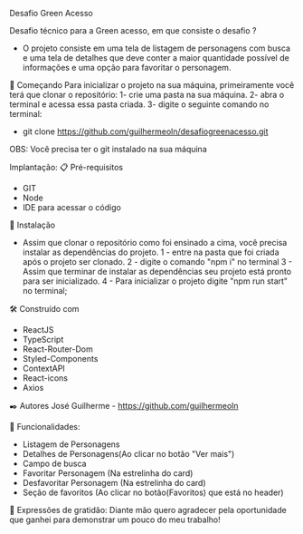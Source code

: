 Desafio Green Acesso

Desafio técnico para a Green acesso, em que consiste o desafio ?

- O projeto consiste em uma tela de listagem de personagens com busca e uma tela de detalhes que deve conter a maior quantidade possível de informações e uma opção para favoritar o personagem.

🚀 Começando
Para inicializar o projeto na sua máquina, primeiramente você terá que clonar o repositório:
1- crie uma pasta na sua máquina.
2- abra o terminal e acessa essa pasta criada.
3- digite o seguinte comando no terminal:

- git clone https://github.com/guilhermeoln/desafiogreenacesso.git

OBS: Você precisa ter o git instalado na sua máquina

Implantação:
📋 Pré-requisitos

- GIT
- Node
- IDE para acessar o código

🔧 Instalação

- Assim que clonar o repositório como foi ensinado a cima, você precisa instalar as dependências do projeto.
  1 - entre na pasta que foi criada após o projeto ser clonado.
  2 - digite o comando "npm i" no terminal
  3 - Assim que terminar de instalar as dependências seu projeto está pronto para ser inicializado.
  4 - Para inicializar o projeto digite "npm run start" no terminal;

🛠️ Construído com

- ReactJS
- TypeScript
- React-Router-Dom
- Styled-Components
- ContextAPI
- React-icons
- Axios

✒️ Autores
José Guilherme - https://github.com/guilhermeoln

🔧 Funcionalidades:

- Listagem de Personagens
- Detalhes de Personagens(Ao clicar no botão "Ver mais")
- Campo de busca
- Favoritar Personagem (Na estrelinha do card)
- Desfavoritar Personagem (Na estrelinha do card)
- Seção de favoritos (Ao clicar no botão(Favoritos) que está no header)

🎁 Expressões de gratidão:
Diante mão quero agradecer pela oportunidade que ganhei para demonstrar um pouco do meu trabalho!
